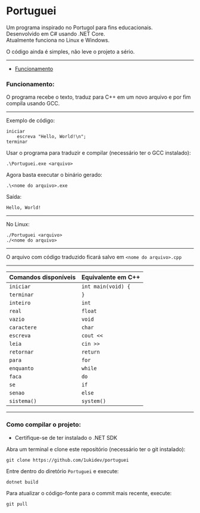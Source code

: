 # Portuguei
Um programa inspirado no Portugol para fins educacionais.<br>
Desenvolvido em C# usando .NET Core.<br>
Atualmente funciona no Linux e Windows.

O código ainda é simples, não leve o projeto a sério.

---

- [Funcionamento](#funcionamento)

### Funcionamento:
O programa recebe o texto, traduz para C++ em um novo arquivo e por fim compila usando GCC.

---

Exemplo de código:
```
iniciar
    escreva "Hello, World!\n";
terminar
```

Usar o programa para traduzir e compilar (necessário ter o GCC instalado):
```
.\Portuguei.exe <arquivo>
```

Agora basta executar o binário gerado:
```
.\<nome do arquivo>.exe
```

Saída:
```
Hello, World!
```

---

No Linux:
```
./Portuguei <arquivo>
./<nome do arquivo>
```

---

O arquivo com código traduzido ficará salvo em ``<nome do arquivo>.cpp``

---

| Comandos disponíveis | Equivalente em C++            |
| -------------------  | ----------------------------- |
| ``iniciar``          | ``int main(void) {``          |
| ``terminar``         | ``}``                         |
| ``inteiro``          | ``int``                       |
| ``real``             | ``float``                     |
| ``vazio``            | ``void``                      |
| ``caractere``        | ``char``                      |
| ``escreva``          | ``cout <<``                   |
| ``leia``             | ``cin >>``                    |
| ``retornar``         | ``return``                    |
| ``para``             | ``for``                       |
| ``enquanto``         | ``while``                     |
| ``faca``             | ``do``                        |
| ``se``               | ``if``                        |
| ``senao``            | ``else``                      |
| ``sistema()``        | ``system()``                  |
 
---

### Como compilar o projeto:
- Certifique-se de ter instalado o .NET SDK

Abra um terminal e clone este repositório (necessário ter o git instalado):
```
git clone https://github.com/1ukidev/portuguei
```

Entre dentro do diretório ``Portuguei`` e execute:
```
dotnet build
```

Para atualizar o código-fonte para o commit mais recente, execute:
```
git pull
```

